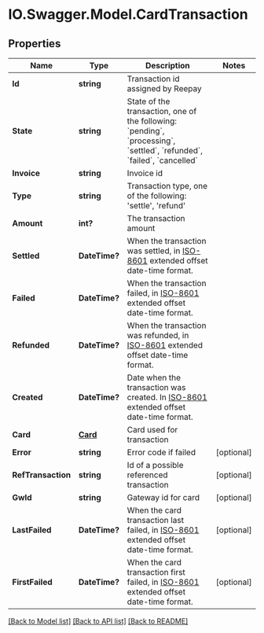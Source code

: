 # IO.Swagger.Model.CardTransaction
## Properties

Name | Type | Description | Notes
------------ | ------------- | ------------- | -------------
**Id** | **string** | Transaction id assigned by Reepay | 
**State** | **string** | State of the transaction, one of the following: &#x60;pending&#x60;, &#x60;processing&#x60;, &#x60;settled&#x60;, &#x60;refunded&#x60;, &#x60;failed&#x60;, &#x60;cancelled&#x60; | 
**Invoice** | **string** | Invoice id | 
**Type** | **string** | Transaction type, one of the following: &#39;settle&#39;, &#39;refund&#39; | 
**Amount** | **int?** | The transaction amount | 
**Settled** | **DateTime?** | When the transaction was settled, in [ISO-8601](http://en.wikipedia.org/wiki/ISO_8601) extended offset date-time format. | 
**Failed** | **DateTime?** | When the transaction failed, in [ISO-8601](http://en.wikipedia.org/wiki/ISO_8601) extended offset date-time format. | 
**Refunded** | **DateTime?** | When the transaction was refunded, in [ISO-8601](http://en.wikipedia.org/wiki/ISO_8601) extended offset date-time format. | 
**Created** | **DateTime?** | Date when the transaction was created. In [ISO-8601](http://en.wikipedia.org/wiki/ISO_8601) extended offset date-time format. | 
**Card** | [**Card**](Card.md) | Card used for transaction | 
**Error** | **string** | Error code if failed | [optional] 
**RefTransaction** | **string** | Id of a possible referenced transaction | [optional] 
**GwId** | **string** | Gateway id for card | [optional] 
**LastFailed** | **DateTime?** | When the card transaction last failed, in [ISO-8601](http://en.wikipedia.org/wiki/ISO_8601) extended offset date-time format. | [optional] 
**FirstFailed** | **DateTime?** | When the card transaction first failed, in [ISO-8601](http://en.wikipedia.org/wiki/ISO_8601) extended offset date-time format. | [optional] 

[[Back to Model list]](../README.md#documentation-for-models) [[Back to API list]](../README.md#documentation-for-api-endpoints) [[Back to README]](../README.md)


